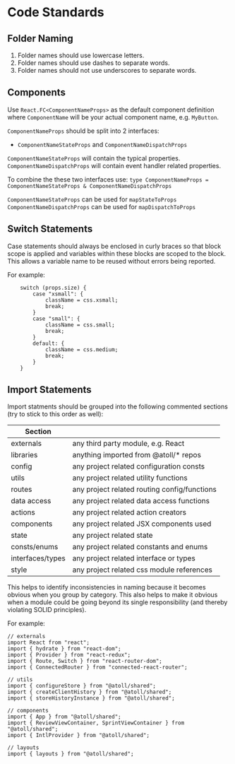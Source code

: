 Code Standards
==============

Folder Naming
-------------

1. Folder names should use lowercase letters.
2. Folder names should use dashes to separate words.
3. Folder names should not use underscores to separate words.


Components
----------

Use `React.FC<ComponentNameProps>` as the default component definition where
`ComponentName` will be your actual component name, e.g. `MyButton`.

`ComponentNameProps` should be split into 2 interfaces:
- `ComponentNameStateProps` and `ComponentNameDispatchProps`

`ComponentNameStateProps` will contain the typical properties.
`ComponentNameDispatchProps` will contain event handler related properties.

To combine the these two interfaces use:
`type ComponentNameProps = ComponentNameStateProps & ComponentNameDispatchProps`

`ComponentNameStateProps` can be used for `mapStateToProps`
`ComponentNameDispatchProps` can be used for `mapDispatchToProps`


Switch Statements
-----------------

Case statements should always be enclosed in curly braces so that block scope is applied
and variables within these blocks are scoped to the block.  This allows a variable name to
be reused without errors being reported.

For example:
```
    switch (props.size) {
        case "xsmall": {
            className = css.xsmall;
            break;
        }
        case "small": {
            className = css.small;
            break;
        }
        default: {
            className = css.medium;
            break;
        }
    }
```

Import Statements
-----------------

Import statments should be grouped into the following commented sections (try
to stick to this order as well):

| Section          |                                              |
|------------------|----------------------------------------------|
| externals        | any third party module, e.g. React           |
| libraries        | anything imported from @atoll/* repos        |
| config           | any project related configuration consts     |
| utils            | any project related utility functions        |
| routes           | any project related routing config/functions |
| data access      | any project related data access functions    |
| actions          | any project related action creators          |
| components       | any project related JSX components used      |
| state            | any project related state                    |
| consts/enums     | any project related constants and enums      |
| interfaces/types | any project related interface or types       |
| style            | any project related css module references    |

This helps to identify inconsistencies in naming because it becomes obvious
when you group by category.  This also helps to make it obvious when a module
could be going beyond its single responsibility (and thereby violating SOLID
principles).

For example:
```
// externals
import React from "react";
import { hydrate } from "react-dom";
import { Provider } from "react-redux";
import { Route, Switch } from "react-router-dom";
import { ConnectedRouter } from "connected-react-router";

// utils
import { configureStore } from "@atoll/shared";
import { createClientHistory } from "@atoll/shared";
import { storeHistoryInstance } from "@atoll/shared";

// components
import { App } from "@atoll/shared";
import { ReviewViewContainer, SprintViewContainer } from "@atoll/shared";
import { IntlProvider } from "@atoll/shared";

// layouts
import { layouts } from "@atoll/shared";
```